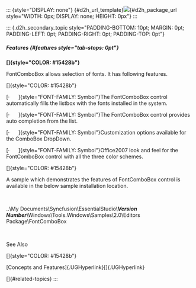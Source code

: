 ::: {style="DISPLAY: none"}
[](ms-xhelp:///?Id=d2h_url_template){#d2h_url_template}![](!package_url!){#d2h_package_url style="WIDTH: 0px; DISPLAY: none; HEIGHT: 0px"}
:::

::: {.d2h_secondary_topic style="PADDING-BOTTOM: 10pt; MARGIN: 0pt; PADDING-LEFT: 0pt; PADDING-RIGHT: 0pt; PADDING-TOP: 0pt"}
##### Features {#features style="tab-stops: 0pt"}

**[]{style="COLOR: #15428b"}** 

FontComboBox allows selection of fonts. It has following features.

[]{style="COLOR: #15428b"} 

[·      ]{style="FONT-FAMILY: Symbol"}The FontComboBox control automatically fills the listbox with the fonts installed in the system.

[·      ]{style="FONT-FAMILY: Symbol"}The FontComboBox control provides auto completion from the list.

[·      ]{style="FONT-FAMILY: Symbol"}Customization options available for the ComboBox DropDown.

[·      ]{style="FONT-FAMILY: Symbol"}Office2007 look and feel for the FontComboBox control with all the three color schemes.

[]{style="COLOR: #15428b"} 

A sample which demonstrates the features of FontComboBox control is available in the below sample installation location.

 

..\\My Documents\\Syncfusion\\EssentialStudio\\***Version Number***\\Windows\\Tools.Windows\\Samples\\2.0\\Editors Package\\FontComboBox

 

See Also

[]{style="COLOR: #15428b"} 

[Concepts and Features]{.UGHyperlink}[]{.UGHyperlink}

[]{#related-topics}
:::
